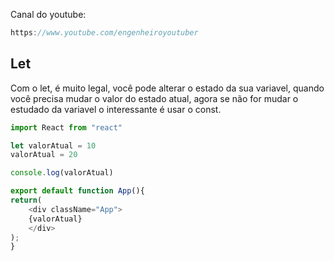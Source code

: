 Canal do youtube:

```js
https://www.youtube.com/engenheiroyoutuber
```

## Let

Com o let, é muito legal, você pode alterar o estado da sua variavel, quando você precisa mudar o valor do estado atual, agora se não for mudar o estudado da variavel o interessante é usar o const.

```js
import React from "react"

let valorAtual = 10
valorAtual = 20

console.log(valorAtual)

export default function App(){
return(
    <div className="App">
    {valorAtual}
    </div>
);
}
```
